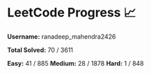 # LeetCode Progress 📈
**Username:** ranadeep_mahendra2426

**Total Solved:** 70 / 3611

**Easy:** 41 / 885
**Medium:** 28 / 1878
**Hard:** 1 / 848
